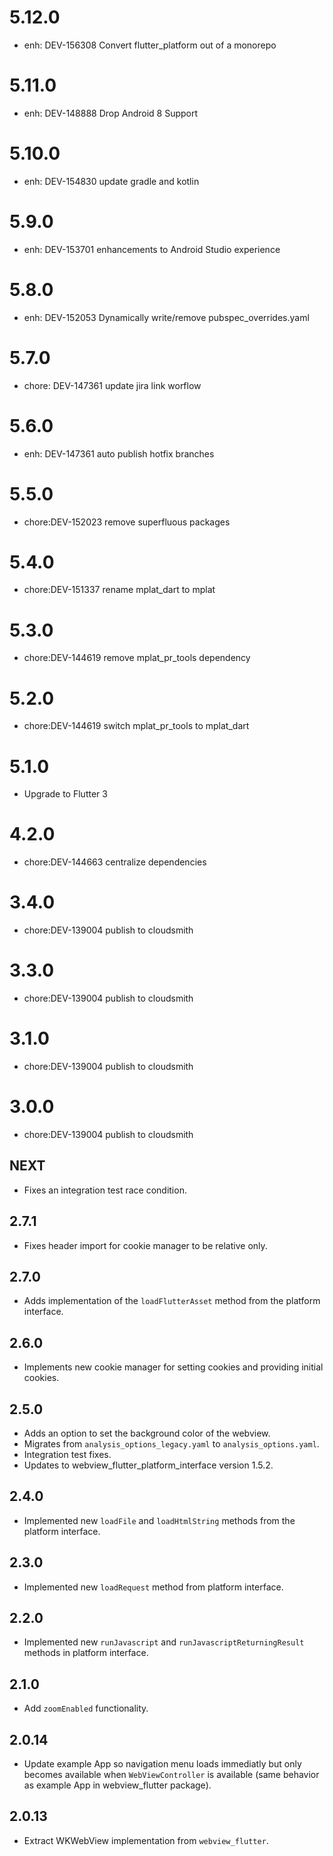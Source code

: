 # 5.12.0

- enh: DEV-156308 Convert flutter_platform out of a monorepo

# 5.11.0

- enh: DEV-148888 Drop Android 8 Support

# 5.10.0

- enh: DEV-154830 update gradle and kotlin

# 5.9.0

- enh: DEV-153701 enhancements to Android Studio experience

# 5.8.0

- enh: DEV-152053 Dynamically write/remove pubspec_overrides.yaml

# 5.7.0

- chore: DEV-147361 update jira link worflow

# 5.6.0

- enh: DEV-147361 auto publish hotfix branches 

# 5.5.0

- chore:DEV-152023 remove superfluous packages

# 5.4.0

- chore:DEV-151337 rename mplat_dart to mplat

# 5.3.0

- chore:DEV-144619 remove mplat_pr_tools dependency

# 5.2.0

- chore:DEV-144619 switch mplat_pr_tools to mplat_dart

# 5.1.0

- Upgrade to Flutter 3

# 4.2.0

- chore:DEV-144663 centralize dependencies

# 3.4.0

- chore:DEV-139004 publish to cloudsmith

# 3.3.0

- chore:DEV-139004 publish to cloudsmith

# 3.1.0

- chore:DEV-139004 publish to cloudsmith

# 3.0.0

- chore:DEV-139004 publish to cloudsmith

## NEXT

* Fixes an integration test race condition.

## 2.7.1

* Fixes header import for cookie manager to be relative only.

## 2.7.0

* Adds implementation of the `loadFlutterAsset` method from the platform interface.

## 2.6.0

* Implements new cookie manager for setting cookies and providing initial cookies.

## 2.5.0

* Adds an option to set the background color of the webview.
* Migrates from `analysis_options_legacy.yaml` to `analysis_options.yaml`.
* Integration test fixes.
* Updates to webview_flutter_platform_interface version 1.5.2.

## 2.4.0

* Implemented new `loadFile` and `loadHtmlString` methods from the platform interface.

## 2.3.0

* Implemented new `loadRequest` method from platform interface.

## 2.2.0

* Implemented new `runJavascript` and `runJavascriptReturningResult` methods in platform interface.

## 2.1.0

* Add `zoomEnabled` functionality.

## 2.0.14

* Update example App so navigation menu loads immediatly but only becomes available when `WebViewController` is available (same behavior as example App in webview_flutter package).

## 2.0.13

* Extract WKWebView implementation from `webview_flutter`.
